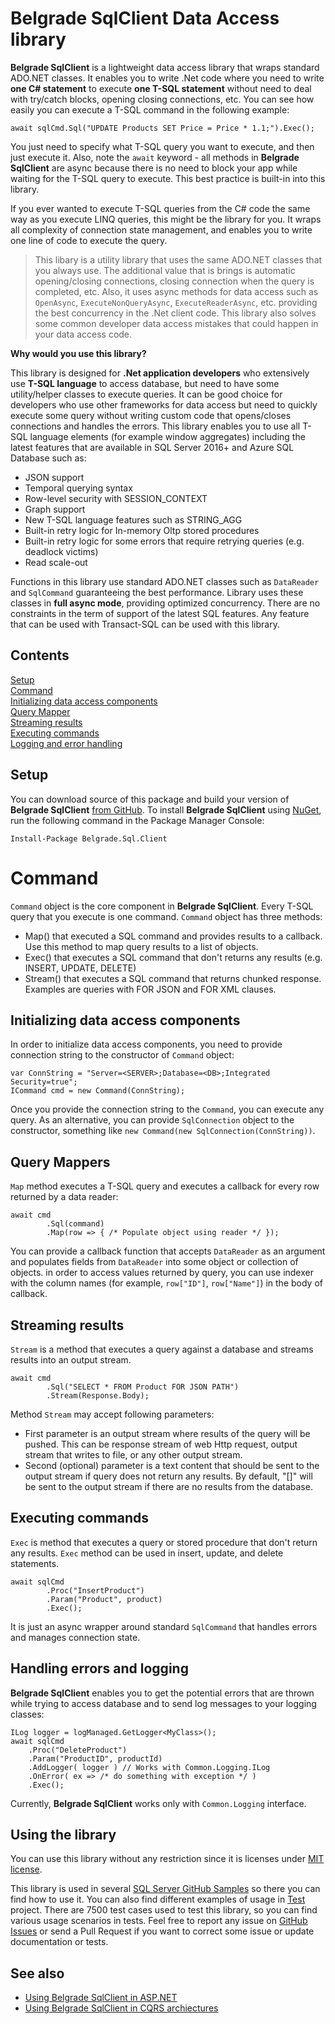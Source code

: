 # Belgrade SqlClient Data Access library

**Belgrade SqlClient** is a lightweight data access library that wraps standard ADO.NET classes. It enables you to write .Net code where
you need to write **one C# statement** to execute **one T-SQL statement** without need to deal with try/catch blocks, opening closing connections, etc. You can see how easily you can execute a T-SQL command in the following example: 
```
await sqlCmd.Sql("UPDATE Products SET Price = Price * 1.1;").Exec();
```
You just need to specify what T-SQL query you want to execute, and then just execute it. Also, note the `await` keyword - all methods in **Belgrade SqlClient** are async because there is no need to block your app while waiting for the T-SQL query to execute. This best practice is built-in into this library.

If you ever wanted to execute T-SQL queries from the C# code the same way as you execute LINQ queries, this might be the library for you. It wraps all complexity of connection state management, and enables you to write one line of code to execute the query.

> This libary is a utility library that uses the same ADO.NET classes that you always use. The additional value that is brings is automatic opening/closing connections, closing connection when the query is completed, etc. Also, it uses async methods for data access such as `OpenAsync`, `ExecuteNonQueryAsync`, `ExecuteReaderAsync`, etc. providing the best concurrency in the .Net client code. This library also solves some common developer data access mistakes that could happen in your data access code. 

**Why would you use this library?**

This library is designed for **.Net application developers** who extensively use **T-SQL language** to access database, but need to have some utility/helper classes to execute queries. It can be good choice for developers who use other frameworks for data access but need to quickly execute some query without writing custom code that opens/closes connections and handles the errors.
This library enables you to use all T-SQL language elements (for example window aggregates) including the latest features that are available in SQL Server 2016+ and Azure SQL Database such as:
- JSON support
- Temporal querying syntax
- Row-level security with SESSION_CONTEXT
- Graph support
- New T-SQL language features such as STRING_AGG
- Built-in retry logic for In-memory Oltp stored procedures
- Built-in retry logic for some errors that require retrying queries (e.g. deadlock victims)
- Read scale-out

Functions in this library use standard ADO.NET classes such as `DataReader` and `SqlCommand` guaranteeing the best performance. Library uses these classes in **full async mode**, providing optimized concurrency. There are no constraints in the term of support of the latest SQL features. Any feature that can be used with Transact-SQL can be used with this library.

## Contents

[Setup](#setup)<br/>
[Command](#command)<br/>
[Initializing data access components](#init)<br/>
[Query Mapper](#map)<br/>
[Streaming results](#stream)<br/>
[Executing commands](#exec)<br/>
[Logging and error handling](#error-log)<br/>

<a name="setup"></a>

## Setup

You can download source of this package and build your version of **Belgrade SqlClient** <a href="https://github.com/JocaPC/Belgrade-SqlClient">from GitHub</a>.
To install **Belgrade SqlClient** using <a href="https://www.nuget.org/packages/Belgrade.Sql.Client/>">NuGet</a>, run the following command in the Package Manager Console: 
```
Install-Package Belgrade.Sql.Client 
```

<a name="command"></a>
# Command

`Command` object is the core component in **Belgrade SqlClient**. Every T-SQL query that you execute is one command.
`Command` object has three methods:
 - Map() that executed a SQL command and provides results to a callback. Use this method to map query results to a list of objects.
 - Exec() that executes a SQL command that don't returns any results (e.g. INSERT, UPDATE, DELETE)
 - Stream() that executes a SQL command that returns chunked response. Examples are queries with FOR JSON and FOR XML clauses.


<a name="init"></a>
## Initializing data access components

In order to initialize data access components, you need to provide connection string to the constructor of `Command` object:

```
var ConnString = "Server=<SERVER>;Database=<DB>;Integrated Security=true";
ICommand cmd = new Command(ConnString);
```

Once you provide the connection string to the `Command`, you can execute any query. As an alternative, you can provide `SqlConnection` object to the constructor, something like `new Command(new SqlConnection(ConnString))`.

<a name="map"></a>

## Query Mappers

`Map` method executes a T-SQL query and executes a callback for every row returned by a data reader: 

```
await cmd
        .Sql(command)
        .Map(row => { /* Populate object using reader */ });
```
You can provide a callback function that accepts `DataReader` as an argument and populates fields from `DataReader` into some object or collection of objects. in order to access values returned by query, you can use indexer with the column names (for example, `row["ID"]`, `row["Name"]`) in the body of callback.

<a name="stream"></a>
## Streaming results

`Stream` is a method that executes a query against a database and streams results into an output stream. 
```
await cmd
        .Sql("SELECT * FROM Product FOR JSON PATH")
        .Stream(Response.Body);
```
Method `Stream` may accept following parameters:
- First parameter is  an output stream where results of the query will be pushed. This can be response stream of web Http request, output stream that writes to file, or any other output stream.
- Second (optional) parameter is a text content that should be sent to the output stream if query does not return any results. By default, "[]" will be sent to the output stream if there are no results from the database.

<a name="exec"></a>

## Executing commands

`Exec` is method that executes a query or stored procedure that don't return any results. `Exec` method can be used in insert, update, and delete statements. 
```
await sqlCmd
        .Proc("InsertProduct")
        .Param("Product", product)
        .Exec();
```
It is just an async wrapper around standard `SqlCommand` that handles errors and manages connection state.

<a name="error-log"></a>
## Handling errors and logging

**Belgrade SqlClient** enables you to get the potential errors that are thrown while trying to access database and to send log messages to your logging classes:

```
ILog logger = logManaged.GetLogger<MyClass>();
await sqlCmd
    .Proc("DeleteProduct")
    .Param("ProductID", productId)
    .AddLogger( logger ) // Works with Common.Logging.ILog
    .OnError( ex => /* do something with exception */ )
    .Exec();
```
Currently, **Belgrade SqlClient** works only with `Common.Logging` interface.

## Using the library
You can use this library without any restriction since it is licenses under <a href="https://github.com/JocaPC/Belgrade-SqlClient/blob/master/license.txt">MIT license</a>.

This library is used in several <a href="https://github.com/Microsoft/sql-server-samples/tree/master/samples/features/json">SQL Server GitHub Samples</a> so there you can find how to use it. You can also find different examples of usage in <a href="https://github.com/JocaPC/Belgrade-SqlClient/tree/master/Test">Test</a> project. There are 7500 test cases used to test this library, so you can find various usage scenarios in tests.
Feel free to report any issue on <a href="https://github.com/JocaPC/Belgrade-SqlClient/issues">GitHub Issues</a> or send a Pull Request if you want to correct some issue or update documentation or tests.

## See also

 - [Using Belgrade SqlClient in ASP.NET](aspnet.md)
 - [Using Belgrade SqlClient in CQRS archiectures](cqrs.md)
